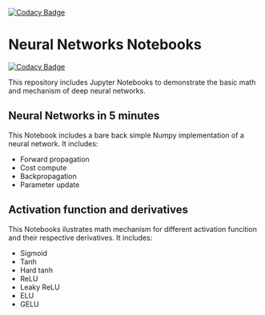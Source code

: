 [![Codacy Badge](https://app.codacy.com/project/badge/Grade/d47e08430406414b9377f26503aa979b)](https://www.codacy.com/gh/MaxSob/NeuralNetworks_In_5_minutes/dashboard?utm_source=github.com&amp;utm_medium=referral&amp;utm_content=MaxSob/NeuralNetworks_In_5_minutes&amp;utm_campaign=Badge_Grade)
# Neural Networks Notebooks

[![Codacy Badge](https://api.codacy.com/project/badge/Grade/2fcdb0e938584545892d15dec9c7d109)](https://app.codacy.com/gh/MaxSob/NeuralNetworks_In_5_minutes?utm_source=github.com&utm_medium=referral&utm_content=MaxSob/NeuralNetworks_In_5_minutes&utm_campaign=Badge_Grade_Settings)

This repository includes Jupyter Notebooks to demonstrate the basic math and mechanism of deep neural networks.

## Neural Networks in 5 minutes
This Notebook includes a bare back simple Numpy implementation of a neural network. It includes:
*   Forward propagation
*   Cost compute
*   Backpropagation
*   Parameter update

## Activation function and derivatives
This Notebooks ilustrates math mechanism for different activation funcition and their respective derivatives. It includes:
*   Sigmoid
*   Tanh
*   Hard tanh
*   ReLU
*   Leaky ReLU
*   ELU
*   GELU
